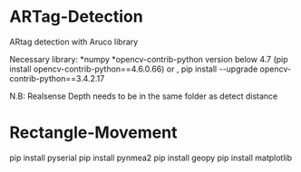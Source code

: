# ARTag-Detection
ARtag detection with Aruco library 

Necessary library:
*numpy
*opencv-contrib-python version below 4.7 (pip install opencv-contrib-python==4.6.0.66)
or ,  pip install --upgrade opencv-contrib-python==3.4.2.17

N.B: Realsense Depth needs to be in the same folder as detect distance



# Rectangle-Movement

 pip install pyserial
 pip install pynmea2
 pip  install geopy
 pip install matplotlib
